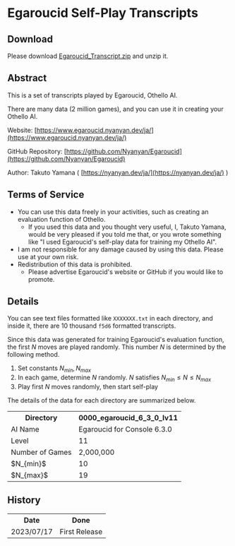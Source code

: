 # Egaroucid Self-Play Transcripts



## Download

Please download [Egaroucid_Transcript.zip](https://github.com/Nyanyan/Egaroucid/releases/download/transcript/Egaroucid_Transcript.zip) and unzip it.



## Abstract

This is a set of transcripts played by Egaroucid, Othello AI.

There are many data (2 million games), and you can use it in creating your Othello AI.

Website: [https://www.egaroucid.nyanyan.dev/ja/](https://www.egaroucid.nyanyan.dev/ja/)

GitHub Repository: [https://github.com/Nyanyan/Egaroucid](https://github.com/Nyanyan/Egaroucid)

Author: Takuto Yamana ( [https://nyanyan.dev/ja/](https://nyanyan.dev/ja/) )



## Terms of Service

<ul>
    <li>You can use this data freely in your activities, such as creating an evaluation function of Othello.
        <ul>
            <li>If you used this data and you thought very useful, I, Takuto Yamana, would be very pleased if you told me that, or you wrote something like "I used Egaroucid's self-play data for training my Othello AI".</li>
        </ul>
    </li>
    <li>I am not responsible for any damage caused by using this data. Please use at your own risk.</li>
    <li>Redistribution of this data is prohibited.
        <ul>
            <li>Please advertise Egaroucid's website or GitHub if you would like to promote.</li>
        </ul>
    </li>
</ul>



## Details

You can see text files formatted like ```XXXXXXX.txt``` in each directory,  and inside it, there are 10 thousand ```f5d6``` formatted transcripts.

Since this data was generated for training Egaroucid's evaluation function, the first $N$ moves are played randomly. This number $N$ is determined by the following method.

1. Set constants $N_{min},N_{max}$
2. In each game, determine $N$ randomly. $N$ satisfies  $N_{min}\leq N \leq N_{max}$
3. Play first $N$ moves randomly, then start self-play

The details of the data for each directory are summarized below.

<table>
<tr>
	<th>Directory</th>
	<th>0000_egaroucid_6_3_0_lv11</th>
</tr>
<tr>
	<td>AI Name</td>
	<td>Egaroucid for Console 6.3.0</td>
</tr>
<tr>
	<td>Level</td>
	<td>11</td>
</tr>
<tr>
	<td>Number of Games</td>
	<td>2,000,000</td>
</tr>
<tr>
	<td> $N_{min}$ </td>
	<td>10</td>
</tr>
<tr>
	<td> $N_{max}$ </td>
	<td>19</td>
</tr>
</table>



## History

<table>
<tr>
	<th>Date</th>
	<th>Done</th>
</tr>
<tr>
	<td>2023/07/17</td>
	<td>First Release</td>
</tr>
</table>
